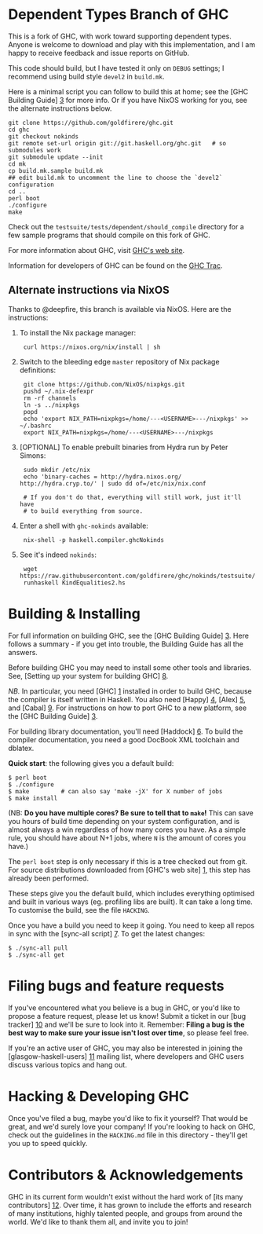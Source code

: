 Dependent Types Branch of GHC
=============================

This is a fork of GHC, with work toward supporting dependent types.
Anyone is welcome to download and play with this implementation,
and I am happy to receive feedback and issue reports on GitHub.

This code should build, but I have tested it only on `DEBUG` settings;
I recommend using build style `devel2` in `build.mk`.

Here is a minimal script you can follow to build this at home;
see the [GHC Building Guide] [3] for more info. Or if you have NixOS
working for you, see the alternate instructions below.

~~~
git clone https://github.com/goldfirere/ghc.git
cd ghc
git checkout nokinds
git remote set-url origin git://git.haskell.org/ghc.git   # so submodules work
git submodule update --init
cd mk
cp build.mk.sample build.mk
## edit build.mk to uncomment the line to choose the `devel2` configuration
cd ..
perl boot
./configure
make
~~~

Check out the `testsuite/tests/dependent/should_compile` directory for
a few sample programs that should compile on this fork of GHC.

For more information about GHC, visit [GHC's web site][1].

Information for developers of GHC can be found on the [GHC Trac][2].

Alternate instructions via NixOS
--------------------------------

Thanks to @deepfire, this branch is available via NixOS. Here are the
instructions:

1. To install the Nix package manager:

        curl https://nixos.org/nix/install | sh

2. Switch to the bleeding edge `master` repository of Nix package definitions:

    	git clone https://github.com/NixOS/nixpkgs.git
    	pushd ~/.nix-defexpr
    	rm -rf channels
    	ln -s ../nixpkgs
    	popd
    	echo 'export NIX_PATH=nixpkgs=/home/---<USERNAME>---/nixpkgs' >> ~/.bashrc
    	export NIX_PATH=nixpkgs=/home/---<USERNAME>---/nixpkgs

3. [OPTIONAL] To enable prebuilt binaries from Hydra run by Peter Simons:

    	sudo mkdir /etc/nix
    	echo 'binary-caches = http://hydra.nixos.org/ http://hydra.cryp.to/' | sudo dd of=/etc/nix/nix.conf

    	# If you don't do that, everything will still work, just it'll have
    	# to build everything from source.

4. Enter a shell with `ghc-nokinds` available:

        nix-shell -p haskell.compiler.ghcNokinds

5. See it's indeed `nokinds`:

    	wget https://raw.githubusercontent.com/goldfirere/ghc/nokinds/testsuite/tests/dependent/should_compile/KindEqualities2.hs
    	runhaskell KindEqualities2.hs

Building & Installing
=====================

For full information on building GHC, see the [GHC Building Guide] [3].
Here follows a summary - if you get into trouble, the Building Guide
has all the answers.

Before building GHC you may need to install some other tools and
libraries.  See, [Setting up your system for building GHC] [8].

*NB.* In particular, you need [GHC] [1] installed in order to build GHC,
because the compiler is itself written in Haskell.  You also need
[Happy] [4], [Alex] [5], and [Cabal] [9].  For instructions on how
to port GHC to a new platform, see the [GHC Building Guide] [3].

For building library documentation, you'll need [Haddock] [6].  To build
the compiler documentation, you need a good DocBook XML toolchain and
dblatex.

**Quick start**: the following gives you a default build:

    $ perl boot
    $ ./configure
    $ make         # can also say 'make -jX' for X number of jobs
    $ make install

(NB: **Do you have multiple cores? Be sure to tell that to `make`!** This can
save you hours of build time depending on your system configuration, and is
almost always a win regardless of how many cores you have. As a simple rule,
you should have about N+1 jobs, where `N` is the amount of cores you have.)

The `perl boot` step is only necessary if this is a tree checked out
from git.  For source distributions downloaded from [GHC's web site] [1],
this step has already been performed.

These steps give you the default build, which includes everything
optimised and built in various ways (eg. profiling libs are built).
It can take a long time.  To customise the build, see the file `HACKING`.

Once you have a build you need to keep it going.  You need to keep all
repos in sync with the [sync-all script] [7].  To get the latest changes:

    $ ./sync-all pull
    $ ./sync-all get

Filing bugs and feature requests
================================

If you've encountered what you believe is a bug in GHC, or you'd like
to propose a feature request, please let us know! Submit a ticket in
our [bug tracker] [10] and we'll be sure to look into it. Remember:
**Filing a bug is the best way to make sure your issue isn't lost over
time**, so please feel free.

If you're an active user of GHC, you may also be interested in joining
the [glasgow-haskell-users] [11] mailing list, where developers and
GHC users discuss various topics and hang out.

Hacking & Developing GHC
========================

Once you've filed a bug, maybe you'd like to fix it yourself? That
would be great, and we'd surely love your company! If you're looking
to hack on GHC, check out the guidelines in the `HACKING.md` file in
this directory - they'll get you up to speed quickly.

Contributors & Acknowledgements
===============================

GHC in its current form wouldn't exist without the hard work of
[its many contributors] [12]. Over time, it has grown to include the
efforts and research of many institutions, highly talented people, and
groups from around the world. We'd like to thank them all, and invite
you to join!

  [1]:  http://www.haskell.org/ghc/            "www.haskell.org/ghc/"
  [2]:  http://ghc.haskell.org/trac/ghc    "ghc.haskell.org/trac/ghc"
  [3]:  http://ghc.haskell.org/trac/ghc/wiki/Building
          "ghc.haskell.org/trac/ghc/wiki/Building"
  [4]:  http://www.haskell.org/happy/          "www.haskell.org/happy/"
  [5]:  http://www.haskell.org/alex/           "www.haskell.org/alex/"
  [6]:  http://www.haskell.org/haddock/        "www.haskell.org/haddock/"
  [7]:  http://ghc.haskell.org/trac/ghc/wiki/Building/SyncAll
          "http://ghc.haskell.org/trac/ghc/wiki/Building/SyncAll"
  [8]:  http://ghc.haskell.org/trac/ghc/wiki/Building/Preparation
          "http://ghc.haskell.org/trac/ghc/wiki/Building/Preparation"
  [9]:  http://www.haskell.org/cabal/          "http://www.haskell.org/cabal/"
  [10]: http://ghc.haskell.org/trac/ghc/
          "http://ghc.haskell.org/trac/ghc/"
  [11]: http://www.haskell.org/pipermail/glasgow-haskell-users/
          "http://www.haskell.org/pipermail/glasgow-haskell-users/"
  [12]: http://ghc.haskell.org/trac/ghc/wiki/TeamGHC
          "http://ghc.haskell.org/trac/ghc/wiki/TeamGHC"

